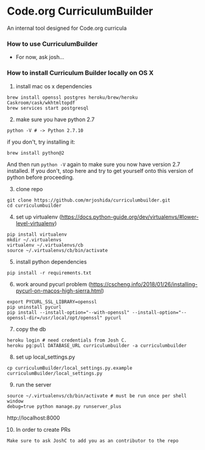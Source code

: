 Code.org CurriculumBuilder
=
An internal tool designed for Code.org curricula

### How to use CurriculumBuilder
- For now, ask josh...

### How to install Curriculum Builder locally on OS X

1. install mac os x dependencies

  ```
  brew install openssl postgres heroku/brew/heroku Caskroom/cask/wkhtmltopdf
  brew services start postgresql
  ```

2. make sure you have python 2.7

  ```
  python -V # -> Python 2.7.10
  ```
  if you don't, try installing it:
  ```
  brew install python@2
  ```
  And then run `python -V` again to make sure you now have version 2.7 installed. If you don't, stop here and try to get yourself onto this version of python before proceeding.

3. clone repo

```
git clone https://github.com/mrjoshida/curriculumbuilder.git
cd curriculumbuilder
```

4. set up virtualenv (https://docs.python-guide.org/dev/virtualenvs/#lower-level-virtualenv)

```
pip install virtualenv
mkdir ~/.virtualenvs
virtualenv ~/.virtualenvs/cb
source ~/.virtualenvs/cb/bin/activate
```

5. install python dependencies

```
pip install -r requirements.txt
```

6. work around pycurl problem (https://cscheng.info/2018/01/26/installing-pycurl-on-macos-high-sierra.html)

```
export PYCURL_SSL_LIBRARY=openssl
pip uninstall pycurl
pip install --install-option="--with-openssl" --install-option="--openssl-dir=/usr/local/opt/openssl" pycurl
```

7. copy the db

```
heroku login # need credentials from Josh C.
heroku pg:pull DATABASE_URL curriculumbuilder -a curriculumbuilder
```

8. set up local_settings.py

```
cp curriculumBuilder/local_settings.py.example curriculumBuilder/local_settings.py
```

9. run the server

```
source ~/.virtualenvs/cb/bin/activate # must be run once per shell window
debug=true python manage.py runserver_plus
```

http://localhost:8000

10. In order to create PRs 

```
Make sure to ask JoshC to add you as an contributor to the repo
```
